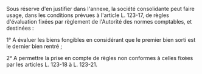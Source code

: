 Sous réserve d'en justifier dans l'annexe, la société consolidante peut faire usage, dans les conditions prévues à l'article L. 123-17, de règles d'évaluation fixées par règlement de l'Autorité des normes comptables, et destinées : 


1° A évaluer les biens fongibles en considérant que le premier bien sorti est le dernier bien rentré ; 


2° A permettre la prise en compte de règles non conformes à celles fixées par les articles L. 123-18 à L. 123-21.


